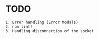# TODO

```
1. Error handling (Error Modals)
2. npm lint!
3. Handling disconnection of the socket
```
